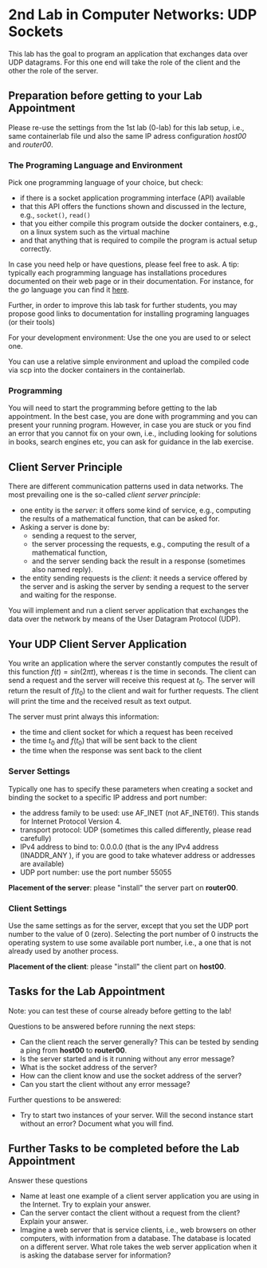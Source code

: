 # 2nd Lab in Computer Networks: UDP Sockets

This lab has the goal to program an application that exchanges data over UDP datagrams. For this one end will take the role of the client and the other the role of the server. 

## Preparation before getting to your Lab Appointment

Please re-use the settings from the 1st lab (0-lab) for this lab setup, i.e., same containerlab file und also the same IP adress configuration *host00* and *router00*. 

### The Programing Language and Environment
Pick one programming language of your choice, but check:
- if there is a socket application programming interface (API) available
- that this API offers the functions shown and discussed in the lecture, e.g., ````socket()````, ````read()````
- that you either compile this program outside the docker containers, e.g., on a linux system such as the virtual machine
- and that anything that is required to compile the program is actual setup correctly.

In case you need help or have questions, please feel free to ask. A tip: typically each programming language has installations procedures documented on their web page or in their documentation. For instance, for the *go* language you can find it [here](https://go.dev/doc/install).

Further, in order to improve this lab task for further students, you may propose good links to documentation for installing programing languages (or their tools)

For your development environment: Use the one you are used to or select one. 

You can use a relative simple environment and upload the compiled code via scp into the docker containers in the containerlab. 

### Programming

You will need to start the programming before getting to the lab appointment. In the best case, you are done with programming and you can present your running program. However, in case you are stuck or you find an error that you cannot fix on your own, i.e., including looking for solutions in books, search engines etc, you can ask for guidance in the lab exercise. 

## Client Server Principle

There are different communication patterns used in data networks. The most prevailing one is the so-called *client server principle*:

- one entity is the *server*: it offers some kind of service, e.g., computing the results of a mathematical function, that can be asked for.
- Asking a server is done by:
  -  sending a request to the server,
  -  the server processing the requests, e.g., computing the result of a mathematical function,
  -  and the server sending back the result in a response (sometimes also named reply).
- the entity sending requests is the *client*: it needs a service offered by the server and is asking the server by sending a request to the server and waiting for the response.

You will implement and run a client server application that exchanges the data over the network by means of the User Datagram Protocol (UDP). 

## Your UDP Client Server Application

You write an application where the server constantly computes the result of this function $f(t) = sin(2 \pi t)$, whereas $t$ is the time in seconds. The client can send a request and the server will receive this request at $t_0$. The server will return the result of $f(t_0)$ to the client and wait for further requests. The client will print the time and the received result as text output. 

The server must print always this information:
- the time and client socket for which a request has been received
- the time $t_0$ and $f(t_0)$ that will be sent back to the client
- the time when the response was sent back to the client

### Server Settings

Typically one has to specify these parameters when creating a socket and binding the socket to a specific IP address and port number:
- the address family to be used: use AF_INET (not AF_INET6!). This stands for Internet Protocol Version 4.
- transport protocol: UDP (sometimes this called differently, please read carefully)
- IPv4 address to bind to: 0.0.0.0 (that is the any IPv4 address (INADDR_ANY ), if you are good to take whatever address or addresses are available)
- UDP port number: use the port number 55055

**Placement of the server**: please "install" the server part on **router00**. 

### Client Settings

Use the same settings as for the server, except that you set the UDP port number to the value of 0 (zero). Selecting the port number of 0 instructs the operating system to use some available port number, i.e., a one that is not already used by another process. 

**Placement of the client**: please "install" the client part on **host00**. 

## Tasks for the Lab Appointment

Note: you can test these of course already before getting to the lab!

Questions to be answered before running the next steps:
- Can the client reach the server generally? This can be tested by sending a ping from **host00** to **router00**.
- Is the server started and is it running without any error message?
- What is the socket address of the server?
- How can the client know and use the socket address of the server?
- Can you start the client without any error message?

Further questions to be answered: 
- Try to start two instances of your server. Will the second instance start without an error? Document what you will find.

## Further Tasks to be completed before the Lab Appointment

Answer these questions 
- Name at least one example of a client server application you are using in the Internet. Try to explain your answer.
- Can the server contact the client without a request from the client? Explain your answer.
- Imagine a web server that is service clients, i.e., web browsers on other computers, with information from a database. The database is located on a different server. What role takes the web server application when it is asking the database server for information? 



